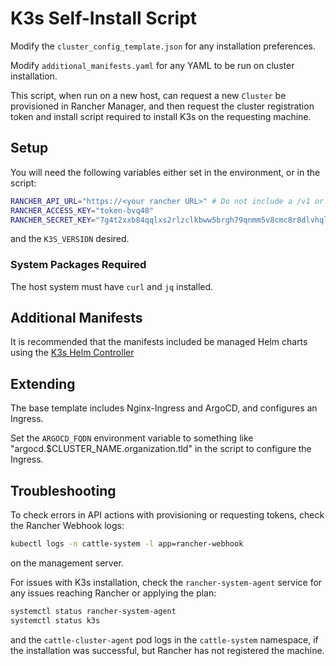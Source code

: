 # K3s Self-Install Script

Modify the `cluster_config_template.json` for any installation preferences.

Modify `additional_manifests.yaml` for any YAML to be run on cluster installation.

This script, when run on a new host, can request a new `Cluster` be provisioned in Rancher Manager, and then request the cluster registration token and install script required to install K3s on the requesting machine.

## Setup

You will need the following variables either set in the environment, or in the script:

```bash
RANCHER_API_URL="https://<your rancher URL>" # Do not include a /v1 or /v3 uri
RANCHER_ACCESS_KEY="token-bvq48"
RANCHER_SECRET_KEY="7g4t2xxb84qqlxs2rlzclkbww5brgh79qnmm5v8cmc8r8dlvhqlqt4"
```
and the `K3S_VERSION` desired.

### System Packages Required

The host system must have `curl` and `jq` installed.

## Additional Manifests

It is recommended that the manifests included be managed Helm charts using the [K3s Helm Controller](https://docs.k3s.io/helm#using-the-helm-crd)

## Extending

The base template includes Nginx-Ingress and ArgoCD, and configures an Ingress.

Set the `ARGOCD_FQDN` environment variable to something like "argocd.$CLUSTER_NAME.organization.tld" in the script to configure the Ingress.

## Troubleshooting

To check errors in API actions with provisioning or requesting tokens, check the Rancher Webhook logs:

```bash
kubectl logs -n cattle-system -l app=rancher-webhook
```
on the management server.

For issues with K3s installation, check the `rancher-system-agent` service for any issues reaching Rancher or applying the plan:

```bash
systemctl status rancher-system-agent
systemctl status k3s
```

and the `cattle-cluster-agent` pod logs in the `cattle-system` namespace, if the installation was successful, but Rancher has not registered the machine.
